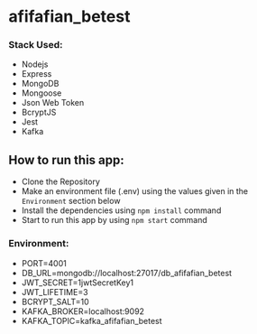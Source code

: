 # afifafian_betest

### Stack Used: ###

* Nodejs
* Express
* MongoDB
* Mongoose
* Json Web Token
* BcryptJS
* Jest
* Kafka
## How to run this app:

* Clone the Repository
* Make an environment file (.env) using the values given in the `Environment` section below
* Install the dependencies using `npm install` command
* Start to run this app by using `npm start` command
### Environment: ###

* PORT=4001
* DB_URL=mongodb://localhost:27017/db_afifafian_betest
* JWT_SECRET=1jwtSecretKey1
* JWT_LIFETIME=3
* BCRYPT_SALT=10
* KAFKA_BROKER=localhost:9092
* KAFKA_TOPIC=kafka_afifafian_betest
